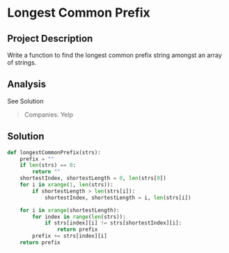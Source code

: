 # Longest Common Prefix

## Project Description

Write a function to find the longest common prefix string amongst an array of strings.

## Analysis

See Solution

> Companies: Yelp

## Solution

```py
def longestCommonPrefix(strs):
    prefix = ""
    if len(strs) == 0:
        return ""
    shortestIndex, shortestLength = 0, len(strs[0])
    for i in xrange(1, len(strs)):
        if shortestLength > len(strs[i]):
            shortestIndex, shortestLength = i, len(strs[i])

    for i in xrange(shortestLength):
        for index in range(len(strs)):
            if strs[index][i] != strs[shortestIndex][i]:
                return prefix
        prefix += strs[index][i]
    return prefix
```



